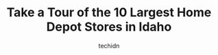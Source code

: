 ---
layout: ampstory
image: https://i0.wp.com/www.depkes.org/wp-content/uploads/2023/06/home-depot-0-in-idaho-1685968758.jpeg?resize=640,853
author: techidn
featured: false
description: Discover the impressive array of Home Depot options in Idaho, where you can find 10 of the largest Home Depot establishments in the area. From renowned classics to hidden gems, Idaho offers 
title: Take a Tour of the 10 Largest Home Depot Stores in Idaho
cover:
   title: Take a Tour of the 10 Largest Home Depot Stores in Idaho
   subtitle: Rickpate
   background: https://www.depkes.org/wp-content/uploads/2023/06/home-depot-0-in-idaho-1685968758.jpeg

pages: 
 - layout: thirds
   top: <h1>#1 The Home Depot</h1>
   bottom: "<p>They have the products I need most of the time. I have had good and bad experiences with order pick up from the store. I dont know if its company wide or just this </p>"
   background: https://www.depkes.org/wp-content/uploads/2023/06/home-depot-1-in-idaho-1685968759.jpeg
   backgroundblur: true
 - layout: thirds
   top: <h1>#2 The Home Depot</h1>
   bottom: "<p>220 W Kathleen Ave, Coeur dAlene, ID 83815, United States</p>"
   background: https://www.depkes.org/wp-content/uploads/2023/06/home-depot-2-in-idaho-1685968759.jpeg
   cta:
      link: https://www.depkes.org/blog/take-a-tour-of-the-10-largest-home-depot-stores-in-idaho/
      text: Take a Tour of the 10 Largest Home Depot Stores in Idaho
 - layout: thirds
   top: <h1>#3 The Home Depot</h1>
   bottom: "<p>Home Depot, 1200 N Milwaukee St, Boise, ID 83704, United States</p>"
   background: https://www.depkes.org/wp-content/uploads/2023/06/home-depot-3-in-idaho-1685968759.jpeg
   cta:
      link: https://www.depkes.org/blog/take-a-tour-of-the-10-largest-home-depot-stores-in-idaho/
      text: Take a Tour of the 10 Largest Home Depot Stores in Idaho
 - layout: thirds
   top: <h1>#4 The Home Depot</h1>
   bottom: "<p>1100 S Progress Ave, Meridian, ID 83642, United States</p>"
   background: https://images.unsplash.com/photo-1613843873231-1447db182f97?ixlib=rb-4.0.3&ixid=MnwxMjA3fDB8MHxwaG90by1wYWdlfHx8fGVufDB8fHx8&auto=format&fit=crop&w=640&h=853&q=80
   cta:
      link: https://www.depkes.org/blog/take-a-tour-of-the-10-largest-home-depot-stores-in-idaho/
      text: Take a Tour of the 10 Largest Home Depot Stores in Idaho
 - layout: thirds
   top: <h1>#5 The Home Depot</h1>
   bottom: "<p>1650 Pole Line Rd E, Twin Falls, ID 83301, United States</p>"
   background: https://images.unsplash.com/photo-1597773150796-e5c14ebecbf5?ixlib=rb-4.0.3&ixid=MnwxMjA3fDB8MHxwaG90by1wYWdlfHx8fGVufDB8fHx8&auto=format&fit=crop&w=640&h=853&q=80
   cta:
      link: https://www.depkes.org/blog/take-a-tour-of-the-10-largest-home-depot-stores-in-idaho/
      text: Take a Tour of the 10 Largest Home Depot Stores in Idaho
 - layout: thirds
   top: <h1>#6 The Home Depot</h1>
   bottom: "<p>2425 Thain Grd, Lewiston, ID 83501, United States</p>"
   background: https://images.unsplash.com/photo-1567095761054-7a02e69e5c43?ixlib=rb-4.0.3&ixid=MnwxMjA3fDB8MHxwaG90by1wYWdlfHx8fGVufDB8fHx8&auto=format&fit=crop&w=640&h=853&q=80
   cta:
      link: https://www.depkes.org/blog/take-a-tour-of-the-10-largest-home-depot-stores-in-idaho/
      text: Take a Tour of the 10 Largest Home Depot Stores in Idaho
 - layout: thirds
   top: <h1>#7 The Home Depot</h1>
   bottom: "<p>4340 Hawthorne Rd, Chubbuck, ID 83202, United States</p>"
   background: https://images.unsplash.com/photo-1518640467707-6811f4a6ab73?ixlib=rb-4.0.3&ixid=MnwxMjA3fDB8MHxwaG90by1wYWdlfHx8fGVufDB8fHx8&auto=format&fit=crop&w=640&h=853&q=80
   cta:
      link: https://www.depkes.org/blog/take-a-tour-of-the-10-largest-home-depot-stores-in-idaho/
      text: Take a Tour of the 10 Largest Home Depot Stores in Idaho
 - layout: thirds
   middle: Continue reading...
   background: https://images.unsplash.com/photo-1540457036297-448b6b99e91c?ixlib=rb-4.0.3&ixid=MnwxMjA3fDB8MHxwaG90by1wYWdlfHx8fGVufDB8fHx8&auto=format&fit=crop&w=640&h=853&q=80
   cta:
      link: https://www.depkes.org/blog/take-a-tour-of-the-10-largest-home-depot-stores-in-idaho/
      text: Take a Tour of the 10 Largest Home Depot Stores in Idaho
      
---